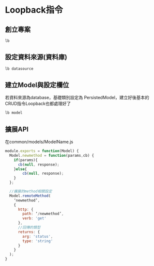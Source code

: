 # Loopback指令

## 創立專案

```sh
lb
```

## 設定資料來源(資料庫)

```sh
lb datasource
```

## 建立Model與設定欄位

若資料來源為database，基礎類別設定為 PersistedModel，建立好後基本的CRUD指令Loopback也都處理好了

```sh
lb model		
```

## 擴展API

在common/models/ModelName.js

```js
module.exports = function(Model) {
  Model.newmethod = function(params,cb) {
    if(params){
  	  cb(null, response);
    }else{
	    cb(null, response);
    }
  };

  //擴展的method相關設定
  Model.remoteMethod(
    ‘newmethod’,
    {
      http: {
        path: ‘/newmethod’,
        verb: 'get'
      },
      //回傳的類型
      returns: {
        arg: 'status',
        type: 'string'
      }
    }
  );
}
```
